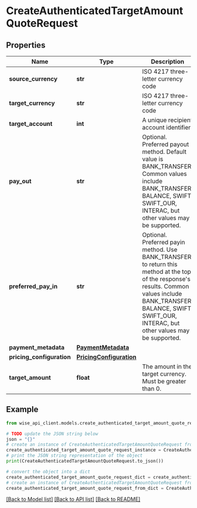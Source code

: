 # CreateAuthenticatedTargetAmountQuoteRequest


## Properties

Name | Type | Description | Notes
------------ | ------------- | ------------- | -------------
**source_currency** | **str** | ISO 4217 three-letter currency code | 
**target_currency** | **str** | ISO 4217 three-letter currency code | 
**target_account** | **int** | A unique recipient account identifier | [optional] 
**pay_out** | **str** | Optional. Preferred payout method. Default value is BANK_TRANSFER. Common values include BANK_TRANSFER, BALANCE, SWIFT, SWIFT_OUR, INTERAC, but other values may be supported. | [optional] 
**preferred_pay_in** | **str** | Optional. Preferred payin method. Use BANK_TRANSFER to return this method at the top of the response&#39;s results. Common values include BANK_TRANSFER, BALANCE, SWIFT, SWIFT_OUR, INTERAC, but other values may be supported. | [optional] 
**payment_metadata** | [**PaymentMetadata**](PaymentMetadata.md) |  | [optional] 
**pricing_configuration** | [**PricingConfiguration**](PricingConfiguration.md) |  | [optional] 
**target_amount** | **float** | The amount in the target currency. Must be greater than 0. | 

## Example

```python
from wise_api_client.models.create_authenticated_target_amount_quote_request import CreateAuthenticatedTargetAmountQuoteRequest

# TODO update the JSON string below
json = "{}"
# create an instance of CreateAuthenticatedTargetAmountQuoteRequest from a JSON string
create_authenticated_target_amount_quote_request_instance = CreateAuthenticatedTargetAmountQuoteRequest.from_json(json)
# print the JSON string representation of the object
print(CreateAuthenticatedTargetAmountQuoteRequest.to_json())

# convert the object into a dict
create_authenticated_target_amount_quote_request_dict = create_authenticated_target_amount_quote_request_instance.to_dict()
# create an instance of CreateAuthenticatedTargetAmountQuoteRequest from a dict
create_authenticated_target_amount_quote_request_from_dict = CreateAuthenticatedTargetAmountQuoteRequest.from_dict(create_authenticated_target_amount_quote_request_dict)
```
[[Back to Model list]](../README.md#documentation-for-models) [[Back to API list]](../README.md#documentation-for-api-endpoints) [[Back to README]](../README.md)


